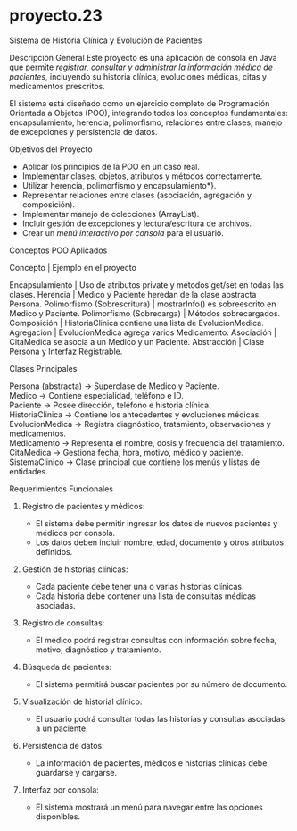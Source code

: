 # proyecto.23
Sistema de Historia Clínica y Evolución de Pacientes

Descripción General
Este proyecto es una aplicación de consola en Java que permite *registrar, consultar y administrar la información médica de pacientes*, incluyendo su historia clínica, evoluciones médicas, citas y medicamentos prescritos.

El sistema está diseñado como un ejercicio completo de Programación Orientada a Objetos (POO), integrando todos los conceptos fundamentales: encapsulamiento, herencia, polimorfismo, relaciones entre clases, manejo de excepciones y persistencia de datos.

Objetivos del Proyecto
- Aplicar los principios de la POO en un caso real.
- Implementar clases, objetos, atributos y métodos correctamente.
- Utilizar herencia, polimorfismo y encapsulamiento*}.
- Representar relaciones entre clases (asociación, agregación y composición).
- Implementar manejo de colecciones (ArrayList).
- Incluir gestión de excepciones y lectura/escritura de archivos.
- Crear un *menú interactivo por consola* para el usuario.

Conceptos POO Aplicados

Concepto | Ejemplo en el proyecto 

Encapsulamiento | Uso de atributos private y métodos get/set en todas las clases. 
Herencia | Medico y Paciente heredan de la clase abstracta Persona. 
Polimorfismo (Sobrescritura) | mostrarInfo() es sobreescrito en Medico y Paciente. 
Polimorfismo (Sobrecarga) | Métodos sobrecargados. 
Composición | HistoriaClinica contiene una lista de EvolucionMedica. 
Agregación | EvolucionMedica agrega varios Medicamento. 
Asociación | CitaMedica se asocia a un Medico y un Paciente. 
Abstracción | Clase Persona y Interfaz Registrable. 

Clases Principales

Persona (abstracta) → Superclase de Medico y Paciente.  
Medico → Contiene especialidad, teléfono e ID.  
Paciente → Posee dirección, teléfono e historia clínica.  
HistoriaClinica → Contiene los antecedentes y evoluciones médicas.  
EvolucionMedica → Registra diagnóstico, tratamiento, observaciones y medicamentos.  
Medicamento → Representa el nombre, dosis y frecuencia del tratamiento.  
CitaMedica → Gestiona fecha, hora, motivo, médico y paciente.  
SistemaClinico → Clase principal que contiene los menús y listas de entidades.  

Requerimientos Funcionales

1. Registro de pacientes y médicos: 
   - El sistema debe permitir ingresar los datos de nuevos pacientes y médicos por consola.
   - Los datos deben incluir nombre, edad, documento y otros atributos definidos.

2. Gestión de historias clínicas: 
   - Cada paciente debe tener una o varias historias clínicas.
   - Cada historia debe contener una lista de consultas médicas asociadas.

3. Registro de consultas: 
   - El médico podrá registrar consultas con información sobre fecha, motivo, diagnóstico y tratamiento.

4. Búsqueda de pacientes:
   - El sistema permitirá buscar pacientes por su número de documento.

5. Visualización de historial clínico:  
   - El usuario podrá consultar todas las historias y consultas asociadas a un paciente.

6. Persistencia de datos:  
   - La información de pacientes, médicos e historias clínicas debe guardarse y cargarse.

7. Interfaz por consola:  
   - El sistema mostrará un menú para navegar entre las opciones disponibles.
